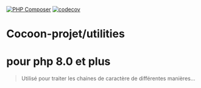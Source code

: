 [![PHP Composer](https://github.com/cocoon-projet/utilities/actions/workflows/ci.yml/badge.svg)](https://github.com/cocoon-projet/utilities/actions/workflows/ci.yml) [![codecov](https://codecov.io/gh/cocoon-projet/utilities/graph/badge.svg?token=NV0NEO05HH)](https://codecov.io/gh/cocoon-projet/utilities) 

# Cocoon-projet/utilities

# pour php 8.0 et plus

> Utilisé pour traiter les chaines de caractère de différentes manières...